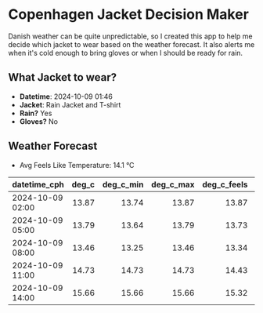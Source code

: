 
# Copenhagen Jacket Decision Maker

Danish weather can be quite unpredictable, so I created this app to help me decide which jacket to wear based on the weather forecast. 
It also alerts me when it's cold enough to bring gloves or when I should be ready for rain.

## What Jacket to wear?

- **Datetime**: 2024-10-09 01:46
- **Jacket**: Rain Jacket and T-shirt
- **Rain?** Yes
- **Gloves?** No

## Weather Forecast
- Avg Feels Like Temperature: 14.1 °C

| datetime_cph     |   deg_c |   deg_c_min |   deg_c_max |   deg_c_feels | weather   | wind   | rain   |
|:-----------------|--------:|------------:|------------:|--------------:|:----------|:-------|:-------|
| 2024-10-09 02:00 |   13.87 |       13.74 |       13.87 |         13.87 | Clouds    | Low    | None   |
| 2024-10-09 05:00 |   13.79 |       13.64 |       13.79 |         13.73 | Rain      | Low    | Low    |
| 2024-10-09 08:00 |   13.46 |       13.25 |       13.46 |         13.34 | Rain      | Low    | Low    |
| 2024-10-09 11:00 |   14.73 |       14.73 |       14.73 |         14.43 | Rain      | Low    | Low    |
| 2024-10-09 14:00 |   15.66 |       15.66 |       15.66 |         15.32 | Rain      | Medium | Low    |
        
